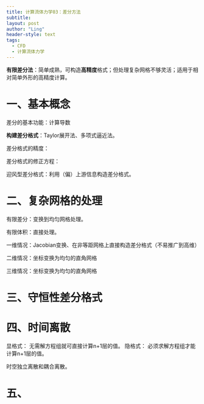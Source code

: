 ```yaml
---
title: 计算流体力学03：差分方法
subtitle: 
layout: post
author: "Ling"
header-style: text
tags:
  - CFD
  - 计算流体力学
---
```


**有限差分法**：简单成熟，可构造**高精度**格式；但处理复杂网格不够灵活；适用于相对简单外形的高精度计算。

# 一、基本概念

差分的基本功能：计算导数

**构建差分格式**：Taylor展开法、多项式逼近法。

差分格式的精度：

差分格式的修正方程：

迎风型差分格式：利用（偏）上游信息构造差分格式。



# 二、复杂网格的处理

有限差分：变换到均匀网格处理。

有限体积：直接处理。

一维情况：Jacobian变换、在非等距网格上直接构造差分格式（不易推广到高维）

二维情况：坐标变换为均匀的直角网格

三维情况：坐标变换为均匀的直角网格



# 三、守恒性差分格式



# 四、时间离散

显格式： 无需解方程组就可直接计算n+1层的值。
隐格式： 必须求解方程组才能计算n+1层的值。

时空独立离散和耦合离散。

# 五、

